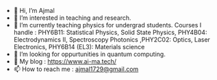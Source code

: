 - 👋 Hi, I’m Ajmal
- 👀 I’m interested in teaching and research.
- 🌱 I’m currently teaching physics for undergrad students.
     Courses I handle :  PHY6B11: Statistical Physics, Solid State Physics, PHY4B04: Electrodynamics II,
Spectroscopy Photonics ,PHY2C02: Optics, Laser Electronics, PHY6B14 (EL3): Materials science
- 💞️ I’m looking for oppurtunities in quantum computing.
- 🌱 My blog : https://www.ai-ma.tech/
- 📫 How to reach me : ajmal1729@gmail.com

<!---
ajmal-ima/ajmal-ima is a ✨ special ✨ repository because its `README.md` (this file) appears on your GitHub profile.
You can click the Preview link to take a look at your changes.
--->
